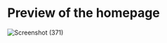 # Preview of the homepage 
![Screenshot (371)](https://github.com/user-attachments/assets/9f0565c2-de86-43cc-87aa-08136e874fb5)
